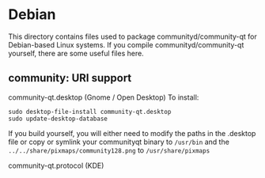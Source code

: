 
Debian
====================
This directory contains files used to package communityd/community-qt
for Debian-based Linux systems. If you compile communityd/community-qt yourself, there are some useful files here.

## community: URI support ##


community-qt.desktop  (Gnome / Open Desktop)
To install:

	sudo desktop-file-install community-qt.desktop
	sudo update-desktop-database

If you build yourself, you will either need to modify the paths in
the .desktop file or copy or symlink your communityqt binary to `/usr/bin`
and the `../../share/pixmaps/community128.png` to `/usr/share/pixmaps`

community-qt.protocol (KDE)

